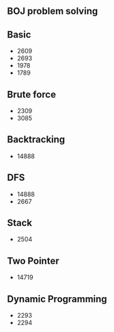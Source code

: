 ## BOJ problem solving

## Basic
- 2609
- 2693
- 1978
- 1789

## Brute force
- 2309
- 3085

## Backtracking
- 14888

## DFS
- 14888
- 2667

## Stack
- 2504

## Two Pointer
- 14719

## Dynamic Programming
- 2293
- 2294